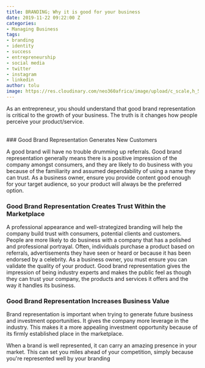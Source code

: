 ```yaml
---
title: BRANDING; Why it is good for your business
date: 2019-11-22 09:22:00 Z
categories:
- Managing Business
tags:
- branding
- identity
- success
- entrepreneurship
- social media
- twitter
- instagram
- linkedin
author: tolu
image: https://res.cloudinary.com/neo360africa/image/upload/c_scale,h_500/v1574169263/NEO360%20BLOG/man-sitting-in-front-of-keyboard-2422278_vjewud.jpg
---
```


As an entrepreneur, you should understand that good brand representation is critical to the growth of your business. The truth is it changes how people perceive your product/service. 


<br/>
### Good Brand Representation Generates New Customers


A good brand will have no trouble drumming up referrals. Good brand representation generally means there is a positive impression of the company amongst consumers, and they are likely to do business with you because of the familiarity and assumed dependability of using a name they can trust. As a business owner, ensure you provide content good enough for your target audience, so your product will always be the preferred option.



### Good Brand Representation Creates Trust Within the Marketplace


A professional appearance and well-strategized branding will help the company build trust with consumers, potential clients and customers. People are more likely to do business with a company that has a polished and professional portrayal. Often, individuals purchase a product based on referrals, advertisements they have seen or heard or because it has been endorsed by a celebrity. As a business owner, you must ensure you can validate the quality of  your product. Good brand representation gives the impression of being industry experts and makes the public feel as though they can trust your company, the products and services it offers and the way it handles its business.

### Good Brand Representation Increases Business Value
Brand representation is important when trying to generate future business and investment opportunities. It gives the company more leverage in the industry. This makes it a more appealing investment opportunity because of its firmly established place in the marketplace.
<br/>

When a brand is well represented, it can carry an amazing presence in your market. This can set you miles ahead of your competition, simply because you're represented well by your branding



